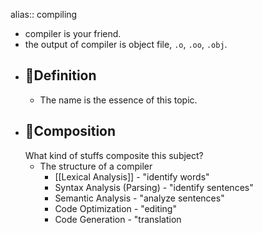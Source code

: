 alias:: compiling

- compiler is your friend.
- the output of compiler is object file, `.o`, `.oo`, `.obj`.
- ## 📝Definition
	- The name is the essence of this topic.
- ## 🧪Composition
  What kind of stuffs composite this subject?
	- The structure of a compiler
		- [[Lexical Analysis]] - "identify words"
		- Syntax Analysis (Parsing) - "identify sentences"
		- Semantic Analysis - "analyze sentences"
		- Code Optimization - "editing"
		- Code Generation - "translation